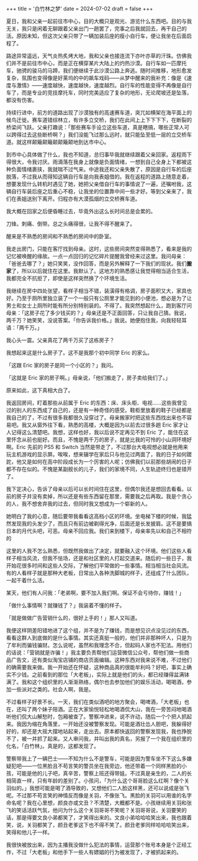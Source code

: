 +++
title = '白竹林之梦'
date = 2024-07-02
draft = false
+++

夏日，我和父亲一起前往市中心，目的大概只是观光、游览什么东西吧。目的与我无关，我只是闲着无聊跟着父亲出门一趟罢了，完事之后我就回去，再干自己的活。原因未知，但这次父亲只带了一辆加装后座的瘦小自行车，便让我坐在后面启程了。  

路途异常遥远，天气炎热炙烤大地，我和父亲也接连流下亦叶亦草的汗珠。仿佛我们并不是前往市中心，而是正在横穿某片大陆上的灼热沙漠。自行车如一匹摩托车，驰骋的骏马的马蹄，我们便继续于此沙漠公路上奔逃。随时间推移，地形愈发复杂，氛围也变得像是好莱坞的中的飙车戏码——从梦中醒来的我补充：像是《速度与激情》——速度越快，速度越快，速度越烈。自行车的性能变得不再像是自行车了，而是专业的竞技摩托车，同时完美适应了复杂的地形，无论爬坡还是坠落，都没有伤害。  

持续行进中，前方的道路出现了沙漠独有的高速赛车道，突兀如横架在海平面上的候鸟迁徙。赛车道错综林立，有许多立交桥，我们在此间上上下下下下，在断裂的桥梁间飞跃。父亲打趣说：「那些赛车手设立这些车道，真是瞎搞，哪些正常人可以跨得过去这些断桥啊？」我们没能飞过那么远时，就只能坠至低一层的立交桥车道。就这样颠簸颠簸颠颠簸颠地到达市中心。  

到市中心具体做了什么，我也不知道，总归事毕我就继续跟着父亲回家。返程雨下得很大，令我讨厌。雨滴落在我身上就像是负面情绪，一想到自己全身上下都被这种负面情绪裹挟，我就喘不过气来。中途我还和父亲失散了，原因是自行车的后座脱落，不过我从而得知这辆自行车是向我表姐借的。我在返程的道路上随意走着，想要发现什么转机时遇见了她，她把父亲借自行车的事情说了一遍，还嘱咐我，这辆自行车装后座之后重心不稳，让我坐的位置靠中间一些才好。等到父亲来了，我们在表姐送别下离开。归程亦有大漠孤烟的立交桥赛车道。  

我大概在回家之后便昏睡过去，毕竟外出这么长时间总是会累的。  

刀锋。刺痛、倒带。总之头痛得很，让我不得不醒来了。  

醒来是不熟悉的房间和不熟悉的房间中的卧室。  

我走出房门，只能在客厅找到母亲。这时，这些房间突然变得熟悉了，看来是我的记忆被唤醒的缘故。一点一点回归的记忆碎片提醒我曾经来过这里。我问母亲：「爸爸去哪了？」她只笑笑，没作回答，而是另外解释了一下我们的现状。我们**搬家**了，所以以后就住在这里。我默认了。这地方的熟悉感让我觉得相当适合生活，我都完全不抗拒了，即使是这样突然换了个环境生活。  

我继续在房中四处张望，看样子相当不错，装潢得有格调，房子面积又大，家具也好。乃至于厕所里独立装了一个一般只有公厕里才能见到的小便池，想必是为了让男士和女士上厕所时能有所分别特别装的。不得了。我突然想起什么，跑到客厅问母亲：「这房子花了多少钱买的？」母亲还是不正面回答，只让我自己猜。我说，两千万？她笑笑，没说答案。「你告诉我价格。」我说。她便抱住我，向我轻轻耳语：「两千万。」  

我心头一震。父亲真花了两千万买了这栋房子？  

我想起来这是什么房子了。这不是我那个初中同学 Eric 的家么。

「这跟 Eric 家的房子是同一个小区的？」我问。  

「这就是 Eric 家的房子啊。」母亲说，「他们搬走了，房子卖给我们了。」  

原来如此，这下真相大白了。  

我返回房间，盯着那些从前属于 Eric 的东西：床、床头柜、电视……这些我曾见过的别人的东西成了自己的，还是有一种奇怪的感受。鞋柜里放着的鞋子已经都是我自己的了，不过有很多我都很久没穿过了。母亲搬家时把这些东西找出来也不容易吧。我又从窗外往下看，熟悉的高楼，大概是因为以前去过很多趟 Eric 家才让人记得这么清楚吧。我想，这样也好，我以后说不定再见不到 Eric 了，能住在这里怀念从前也挺好。而且，不愧是两千万的房子，就是比我的可怜的小山洞环境好啊。Eric 先前的 PS5 和 Switch 当然是带走了，不过那台大电视想必就是他用来玩主机游戏的显示屏。唉唉，想来辍学在家后只与他见过两面了，我的日子如何蹉跎，他又是如何在高中阶段成长为一个厉害的人呢；仿佛我们以前那些胡闹的日子都不存在似的。不愧是某副舰长的儿子，我们的家境不同，人生轨迹终归也是错开了。  

我下定决心，告诉了母亲以后可以长时间住在这里，但偶尔我还是想回去看看。以前的房子并没有卖掉，所以还是有些东西留在那里，需要我之后再取。我是个贪心的人，我不想舍弃我的过去，但同时我又想成为一个崭新的人。  

她明白了我的心意，随后要带我看看这高档小区的环境。坐电梯下楼的时候，我猛然发现我的头发少了，而且只有前边被剃得光净，后面还是长发披肩。这不是要搞日本的月代头吧，可恶。母亲不回应我。我们来到楼下，母亲率先以和自己不相符的  

这里的人我不怎么熟悉，但既然我做出了决定，就要融入这个环境。他们这些人看样子相当风流，但我不怯场，还是和社区里的人打起交道来。随后的一些日子，我开始花很多时间和这些人交际，了解他们平常做的一些事情。相当相当社会风流。有的人看样子就是那种大老板，日常出入各种洗脚城的样子，还组成了什么团队，一起干着什么活。  

某天，他们有人问我：「老弟啊，要不加入我们啊。保证不会亏待你，赚钱！」  

「做什么事情啊？就赚钱了？」我装着不懂的样子。  

「就是做做广告营销什么的，很好上手的！」那人又叫道。  

我便这样阴差阳错地进了这个组，并不是为了赚钱，而是想见识点没见过的东西，看看这群人到底做的是什么事情。其实还真挺一般的，他们并非那种坏人，只是为了牟利而骗钱骗财。怎么说呢，虽然和我理念不合，但起码人家也不犯法。用他们的话说：「营销就是诈骗！」我主要负责帮他们运营微信公众号，帮他们做一些商品广告文，还有类似淘宝店铺的商店页面编辑。这种东西对我来说不难，不过他们的确需要我来做。我一开始还在怀疑，这种商品真的很能牟利吗？好吧，事实上确实不少钱。之前看到的那位「大老板」，实际上就是他们的头，都已经赚得盆满钵满了。我和这个组织里的人渐渐熟络，偶尔也去参加他们的娱乐活动，喝喝酒，参加一些派对之类的。社会人啊，我是。  

不过看样子好景不长。一天，我们在类似酒吧的地方聚会，喝啤酒，「大老板」也在，还叫了两个妹子陪酒。正在大家愉悦轻松地喝酒侃大山，我在一旁苦闷地喝酒听他们侃大山解愁时，包厢被查了。警察冲进来，说不许动，随后一个个把人抓起来。我因为缩在角落里，一开始还没被警察发现。可能是酒壮怂人胆吧，我躲得好好的，却还是大摇大摆地站起来，走出去。原本都快返回的警察发现我，我也挣脱不了，被一并抓了起来。又人审问我，并叫出我的真名，另报了一个我在组织里的化名，「白竹林」。真是的，这都发现了。  

警察带我上了一辆巴士——不知为什么不是警车，可能是因为警车坐不下这么多嫌疑犯吧——一位黑脸且不苟言笑的警员坐在我旁边，他还带着一个同样黑脸的小孩，可能是他的儿子吧，真辛苦，警察上班还得带娃。不过真是亲生的，二人的长相简直一样，只有年龄的差别了。小孩问，「为什么这个哥哥脸这么红啊？像个关羽似的。」我想可能是喝了酒导致的，又想他们二人脸这样黑，还可以说成是张飞呢。不过那不苟言笑的神情反而像是关羽，不像张飞。黑脸的关羽可以用谁的名字命名呢？我在心里想，颜良亦或文丑？不清楚，大概都不是。小孩继续用关羽和张飞的笑话活跃气氛，他问为什么这个关羽哥哥不笑呢？关羽哥哥说，关羽要笑的话，那是得要文良小弟都笑了，才笑得出来的。文良小弟哈哈哈笑出来，我也跟着笑，说，关羽都笑了，颜丑老爹这下也不得不笑了。颜丑老爹同样哈哈哈笑出来，笑得和他儿子一样。  

我很快被放出来，因为主播我没做什么犯法的事情，运营那个账号本身是个正经工作，不过「大老板」和他手下一些人有嫖娼的行为被发现了，才被抓起来的。
